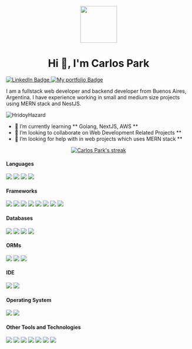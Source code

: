 <div id="header" align="center">
  <img src="https://media.giphy.com/media/M9gbBd9nbDrOTu1Mqx/giphy.gif" width="100"/>
</div>
<h1 align="center">Hi 👋, I'm Carlos Park</h1>
<div id="badges">
  <a href="https://linkedin.com/in/carlos-park">
    <img src="https://img.shields.io/badge/LinkedIn-blue?style=for-the-badge&logo=linkedin&logoColor=white" alt="LinkedIn Badge"/>
  </a>
  <a href="https://portfolio-carlos-park.vercel.app/">
    <img src="https://img.shields.io/badge/My%20Portfolio-black?style=for-the-badge&logo=case&logoColor=white" alt="My portfolio Badge"/>
  </a>
</div>

I am a fullstack web developer and backend developer from Buenos Aires, Argentina. I have experience working in small and medium size projects using MERN stack and NestJS.

<p align="left"> <img src="https://komarev.com/ghpvc/?username=HridoyHazard" alt="HridoyHazard" /> </p>

- 🌱 I’m currently learning ** Golang, NextJS, AWS **
- 👯 I’m looking to collaborate on Web Development Related Projects **
- 🤔 I’m looking for help with in web projects which uses MERN stack **

<p align="center">
    <a href="https://github.com/cspark0610/github-readme-streak-stats">
        <img title="🔥 Get streak stats for your profile at git.io/streak-stats" alt="Carlos Park's streak" src="https://github-readme-streak-stats.herokuapp.com/?user=cspark0610&theme=black-ice&hide_border=true&stroke=0000&background=060A0CD0"/>
    </a>
</p>

<!--
![trophy](https://portfolio-carlos-park.vercel.app)
![Hridoy's GitHub stats](https://github-readme-stats.vercel.app/api?username=cspark0610&show_icons=true&count_private=true&theme=great-gatsby) </br>
[![Top Langs](https://github-readme-stats.vercel.app/api/top-langs/?username=cspark0610&theme=great-gatsby&layout=compact)](https://github.com/HridoyHazard)
</br>
<b>Note:</b> Top languages is only a metric of the languages my public code consists of and doesn't reflect experience or skill level.

## Skills <img src="https://media.giphy.com/media/iY8CRBdQXODJSCERIr/giphy.gif" width="30px">&nbsp; 
-->

<h4> Languages </h4>
<span> 
  <img src="https://img.shields.io/badge/HTML5-E34F26?style=for-the-badge&logo=html5&logoColor=white">
  <img src="https://img.shields.io/badge/CSS3-1572B6?style=for-the-badge&logo=css3&logoColor=white">
  <img src="https://img.shields.io/badge/JavaScript-F7DF1E?style=for-the-badge&logo=javascript&logoColor=black">
  <img src="https://img.shields.io/badge/Typescript-FF2D20?style=for-the-badge&logo=typescript&logoColor=white">
</span>

<h4> Frameworks </h4>
<span>
  <img src="https://img.shields.io/badge/Nestjs-FF2D20?style=for-the-badge&logo=nestjs&logoColor=white">
  <img src="https://img.shields.io/badge/Nextjs-CB3837?style=for-the-badge&logo=nextjs&logoColor=white">
  <img src="https://img.shields.io/badge/Express.js-000000?style=for-the-badge&logo=express&logoColor=white">
  <img src="https://img.shields.io/badge/Yarn-2C8EBB?style=for-the-badge&logo=yarn&logoColor=white">
  <img src="https://img.shields.io/badge/npm-CB3837?style=for-the-badge&logo=npm&logoColor=white">
  <img src="https://img.shields.io/badge/Node.js-339933?style=for-the-badge&logo=nodedotjs&logoColor=white">
  <img src="https://img.shields.io/badge/React-20232A?style=for-the-badge&logo=react&logoColor=61DAFB">
  <img src="https://img.shields.io/badge/Bootstrap-563D7C?style=for-the-badge&logo=bootstrap&logoColor=white">
</span>

<h4> Databases </h4>
<span>
  <img src="https://img.shields.io/badge/GraphQL-00000F?style=for-the-badge&logo=graphqllor=white">
  <img src="https://img.shields.io/badge/Postgres-07405E?style=for-the-badge&logo=Postgres&logoColor=white">
  <img src="https://img.shields.io/badge/MySQL-00000F?style=for-the-badge&logo=mysql&logoColor=white">
  <img src="https://img.shields.io/badge/MongoDB-4EA94B?style=for-the-badge&logo=mongodb&logoColor=white">
</span>

<h4> ORMs </h4>
<span>
  <img src="https://img.shields.io/badge/prisma-07405E?style=for-the-badge&logo=prisma&logoColor=white">
  <img src="https://img.shields.io/badge/typeorm-00000F?style=for-the-badge&logo=typeorm&logoColor=white">
  <img src="https://img.shields.io/badge/mongoose-4EA94B?style=for-the-badge&logo=mongoose&logoColor=white">
</span>

<h4> IDE </h4>
<span>
<img src="https://img.shields.io/badge/sublime_text-%23575757.svg?&style=for-the-badge&logo=sublime-text&logoColor=important">
<img src="https://img.shields.io/badge/Visual_Studio_Code-0078D4?style=for-the-badge&logo=visual%20studio%20code&logoColor=white">

<h4> Operating System </h4>
<span>
  <img src="https://img.shields.io/badge/Linux-FCC624?style=for-the-badge&logo=linux&logoColor=black">
  <img src="https://img.shields.io/badge/Ubuntu-E95420?style=for-the-badge&logo=ubuntu&logoColor=white">
</span>

<h4> Other Tools and Technologies </h4>
<span>
  <img src="https://img.shields.io/badge/Git-F05032?style=for-the-badge&logo=git&logoColor=white">
  <img src="https://img.shields.io/badge/Postman-FF6C37?style=for-the-badge&logo=Postman&logoColor=white">
  <img src="https://img.shields.io/badge/Sass-CC6699?style=for-the-badge&logo=sass&logoColor=white">
  <img src="https://img.shields.io/badge/Heroku-00000F?style=for-the-badge&logo=Heroku&logoColor=white">
  <img src="https://img.shields.io/badge/JWT-FF6C37?style=for-the-badge&logo=jwt&logoColor=white">
  <img src="https://img.shields.io/badge/Docker-00000F?style=for-the-badge&logo=Docker&logoColor=white">
  <img src="https://img.shields.io/badge/Redux-F05032?style=for-the-badge&logo=redux&logoColor=white">
</span>
    
